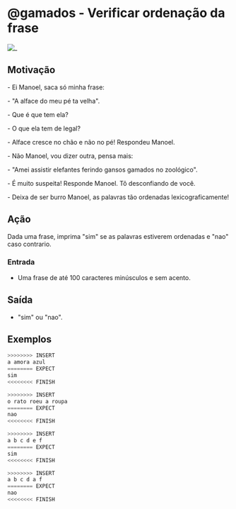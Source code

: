 # @gamados - Verificar ordenação da frase

![_](https://raw.githubusercontent.com/qxcodefup/arcade/master/base/gamados/cover.jpg)

## Motivação

\- Ei Manoel, saca só minha frase:

\- "A alface do meu pé ta velha".

\- Que é que tem ela?

\- O que ela tem de legal?

\- Alface cresce no chão e não no pé! Respondeu Manoel.

\- Não Manoel, vou dizer outra, pensa mais:

\- "Amei assistir elefantes ferindo gansos gamados no zoológico".

\- É muito suspeita! Responde Manoel. Tô desconfiando de você.

\- Deixa de ser burro Manoel, as palavras tão ordenadas lexicograficamente!

## Ação

Dada uma frase, imprima "sim" se as palavras estiverem ordenadas e "nao" caso contrario.

### Entrada

- Uma frase de até 100 caracteres minúsculos e sem acento.

## Saída

- "sim" ou "nao".

## Exemplos

``` py
>>>>>>>> INSERT
a amora azul
======== EXPECT
sim
<<<<<<<< FINISH
```

```py
>>>>>>>> INSERT
o rato roeu a roupa
======== EXPECT
nao
<<<<<<<< FINISH
```

```py
>>>>>>>> INSERT
a b c d e f
======== EXPECT
sim
<<<<<<<< FINISH
```

```py
>>>>>>>> INSERT
a b c d a f
======== EXPECT
nao
<<<<<<<< FINISH
```

